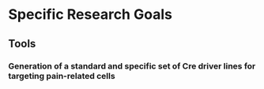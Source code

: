 # Specific Research Goals
## Tools

### Generation of a standard and specific set of Cre driver lines for targeting pain-related cells

